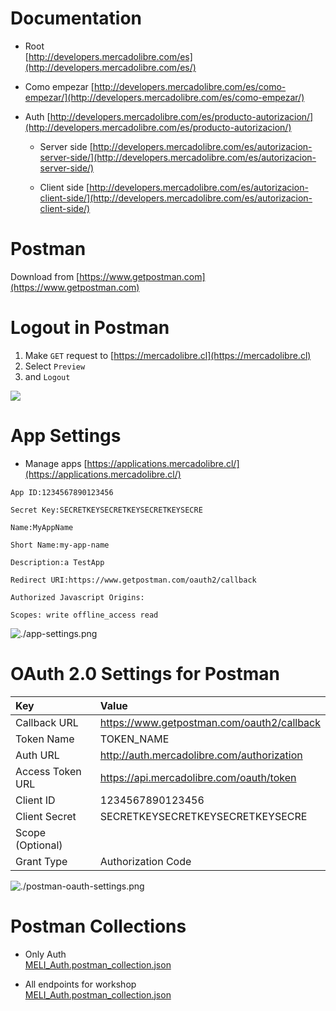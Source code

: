 # Documentation

- Root  
	[http://developers.mercadolibre.com/es](http://developers.mercadolibre.com/es/)

- Como empezar
	[http://developers.mercadolibre.com/es/como-empezar/](http://developers.mercadolibre.com/es/como-empezar/)

- Auth
	[http://developers.mercadolibre.com/es/producto-autorizacion/](http://developers.mercadolibre.com/es/producto-autorizacion/)

	- Server side
	[http://developers.mercadolibre.com/es/autorizacion-server-side/](http://developers.mercadolibre.com/es/autorizacion-server-side/)

	- Client side
	[http://developers.mercadolibre.com/es/autorizacion-client-side/](http://developers.mercadolibre.com/es/autorizacion-client-side/)

# Postman

Download from [https://www.getpostman.com](https://www.getpostman.com)

# Logout in Postman

1. Make `GET` request to [https://mercadolibre.cl](https://mercadolibre.cl)
2. Select `Preview` 
3. and `Logout`

![](./logout-postman.gif)

# App Settings

- Manage apps
	[https://applications.mercadolibre.cl/](https://applications.mercadolibre.cl/)

```
App ID:1234567890123456

Secret Key:SECRETKEYSECRETKEYSECRETKEYSECRE

Name:MyAppName

Short Name:my-app-name

Description:a TestApp

Redirect URI:https://www.getpostman.com/oauth2/callback

Authorized Javascript Origins:

Scopes: write offline_access read
```

![./app-settings.png](./app-settings.png)

# OAuth 2.0 Settings for Postman

| Key | Value |
|:----|:------|
| Callback URL | https://www.getpostman.com/oauth2/callback |
| Token Name | TOKEN_NAME |
| Auth URL | http://auth.mercadolibre.com/authorization |
| Access Token URL | https://api.mercadolibre.com/oauth/token |
| Client ID | 1234567890123456 |
| Client Secret | SECRETKEYSECRETKEYSECRETKEYSECRE |
| Scope (Optional) | |
| Grant Type | Authorization Code |

![./postman-oauth-settings.png](./postman-oauth-settings.png)

# Postman Collections

- Only Auth  
	[MELI\_Auth.postman\_collection.json](./MELI_Auth.postman_collection.json)

- All endpoints for workshop  
	[MELI\_Auth.postman\_collection.json](./MELI_Auth.postman_collection.json)
